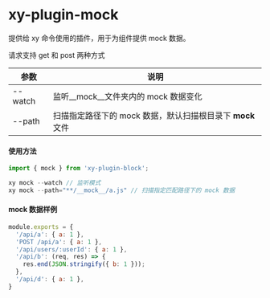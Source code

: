# xy-plugin-mock

提供给 xy 命令使用的插件，用于为组件提供 mock 数据。

请求支持 get 和 post 两种方式

| 参数    | 说明            |
| ------- | --------------- |
| --watch    | 监听__mock__文件夹内的 mock 数据变化 |
| --path    | 扫描指定路径下的 mock 数据，默认扫描根目录下 __mock__ 文件 |


#### 使用方法

```js
import { mock } from 'xy-plugin-block';

xy mock --watch // 监听模式
xy mock --path="**/__mock__/a.js" // 扫描指定匹配路径下的 mock 数据
```
#### mock 数据样例
```js
module.exports = {
  '/api/a': { a: 1 },
  'POST /api/a': { a: 1 },
  '/api/users/:userId': { a: 1 },
  '/api/b': (req, res) => {
    res.end(JSON.stringify({ b: 1 }));
  },
  '/api/d': { a: 1 },
}
```
